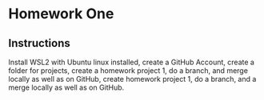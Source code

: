 # Homework One
## Instructions
Install WSL2 with Ubuntu linux installed, create a GitHub Account, create a folder for projects, create a homework project 1, do a branch, and merge locally as well as on GitHub, create homework project 1, do a branch, and a merge locally as well as on GitHub.
